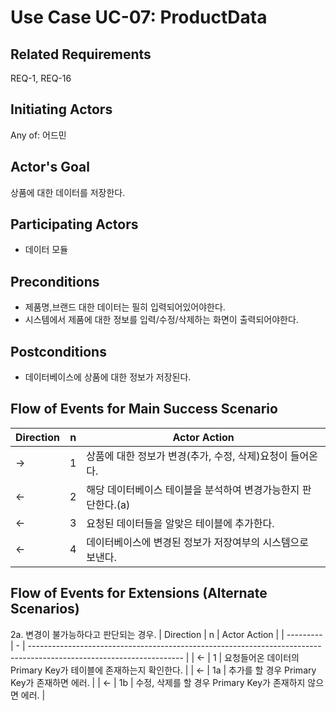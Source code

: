 # Use Case UC-07: ProductData

## **Related Requirements**

REQ-1, REQ-16

## **Initiating Actors**

Any of: 어드민

## **Actor's Goal**

상품에 대한 데이터를 저장한다.

## **Participating Actors**

 - 데이터 모듈

## **Preconditions**

- 제품명,브랜드 대한 데이터는 필히 입력되어있어야한다.
- 시스템에서 제품에 대한 정보를 입력/수정/삭제하는 화면이 출력되어야한다.

## **Postconditions**

- 데이터베이스에 상품에 대한 정보가 저장된다.

## Flow of Events for Main Success Scenario
| Direction | n | Actor Action                                                                                                         |
| --------- | - | -------------------------------------------------------------------------------------------------------------------- |
| →         | 1 | 상품에 대한 정보가 변경(추가, 수정, 삭제)요청이 들어온다. |
| ←         | 2 | 해당 데이터베이스 테이블을 분석하여 변경가능한지 판단한다.(a)|
| ←         | 3 | 요청된 데이터들을 알맞은 테이블에 추가한다.|
| ←         | 4 | 데이터베이스에 변경된 정보가 저장여부의  시스템으로 보낸다. |


## Flow of Events for Extensions (Alternate Scenarios)
2a. 변경이 불가능하다고 판단되는 경우.
| Direction | n | Actor Action                                                                                                         |
| --------- | - | -------------------------------------------------------------------------------------------------------------------- |
| ←         | 1 | 요청들어온 데이터의 Primary Key가 테이블에 존재하는지 확인한다. |
| ←         | 1a | 추가를 할 경우 Primary Key가 존재하면 에러. |
| ←         | 1b | 수정, 삭제를 할 경우 Primary Key가 존재하지 않으면 에러. |

